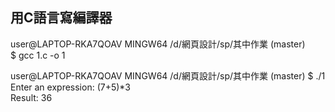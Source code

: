 ## 用C語言寫編譯器
user@LAPTOP-RKA7QOAV MINGW64 /d/網頁設計/sp/其中作業 (master)<br>
$ gcc 1.c -o 1 

user@LAPTOP-RKA7QOAV MINGW64 /d/網頁設計/sp/其中作業 (master)
$ ./1 
Enter an expression: (7+5)*3 <br>
Result: 36 <br>